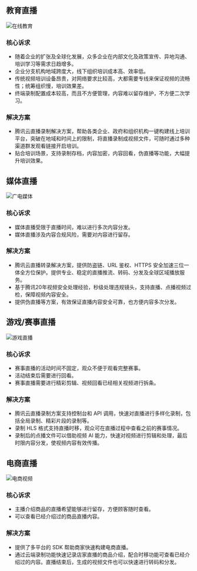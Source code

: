 ## 教育直播
![在线教育](https://main.qcloudimg.com/raw/371947eadd7df8d44ab2d6d5b68d84ea.png)
### 核心诉求

- 随着企业的扩张及全球化发展，众多企业在内部文化及政策宣传、异地沟通、培训学习等需求日趋增多。
- 企业分支机构地域跨度大，线下组织培训成本高、效率低。
- 传统视频培训设备昂贵，对网络要求比较高，大都需要专线来保证视频的流畅性；统筹组织慢，培训效果差。
- 终端录制配置成本较高，而且不方便管理，内容难以留存维护，不方便二次学习。

### 解决方案

- 腾讯云直播录制解决方案，帮助各类企业、政府和组织机构一键构建线上培训平台，突破在地域和时间上的限制，将直播录制成视频文件，可随时通过多种渠道群发观看链接开启培训。
- 贴合培训场景，支持录制存档，内容加密，内容回看，伪直播等功能，大幅提升培训效果。



## 媒体直播
![广电媒体](https://main.qcloudimg.com/raw/0aa2da3455dcaa9234a492388c5ae5b0.png)
### 核心诉求

- 媒体直播受限于直播时间，难以进行多次内容分发。
- 媒体直播涉及内容合规风险，需要对内容进行留存。

### 解决方案

- 腾讯云直播转录解决方案，提供防盗链、URL 鉴权、HTTPS 安全加速三位一体全方位保护。提供专业、稳定的直播推流、转码、分发及全球区域播放服务。
- 基于腾讯20年视频安全处理经验，秒级处理违规镜头，支持直播、点播视频过检，保障视频内容安全。
- 提供伪直播等方案，有效保证直播内容安全可靠，也方便内容多次分发。



## 游戏/赛事直播
![游戏直播](https://main.qcloudimg.com/raw/419fb5d93aa65952647f07aa76def5a7.png)
### 核心诉求

- 赛事直播的活动时间不固定，观众不便于观看完整赛事。
- 活动结束后需要进行回看。
- 赛事直播需要进行精彩剪辑、视频回看已经相关视频进行拆条。

### 解决方案

- 腾讯云直播录制方案支持控制台和 API 调用，快速对直播进行多样化录制，包括全局录制、精彩片段的录制等。
- 录制 HLS 格式支持直播时移，观众可在直播过程中查看之前的赛事情况。
- 录制后的点播文件可以借助视频 AI 能力，快速对视频进行剪辑和处理，最后时限内容分发，使视频内容有效传播。



## 电商直播
![电商视频](https://main.qcloudimg.com/raw/d07a4c0eb513670fbe134866f93ef9ce.png)
### 核心诉求

- 主播介绍商品的直播希望能够进行留存，方便顾客随时查看。
- 可以查看已经介绍过的商品直播内容。

### 解决方案

- 提供了多平台的 SDK 帮助商家快速构建电商直播。
- 通过云端录制功能快速记录店家直播的商品介绍，配合时移功能可查看已经介绍过的内容。直播结束后，生成的视频文件也可以快速进行转码和分发。

